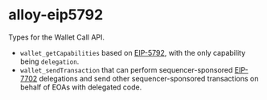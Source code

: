 # alloy-eip5792

Types for the Wallet Call API.

- `wallet_getCapabilities` based on [EIP-5792][eip-5792], with the only capability being
  `delegation`.
- `wallet_sendTransaction` that can perform sequencer-sponsored [EIP-7702][eip-7702] delegations
  and send other sequencer-sponsored transactions on behalf of EOAs with delegated code.

[eip-5792]: https://eips.ethereum.org/EIPS/eip-5792
[eip-7702]: https://eips.ethereum.org/EIPS/eip-7702

